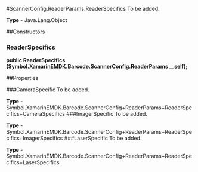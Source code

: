 #ScannerConfig.ReaderParams.ReaderSpecifics
To be added.

**Type** - Java.Lang.Object

##Constructors
### ReaderSpecifics 
**public ReaderSpecifics (Symbol.XamarinEMDK.Barcode.ScannerConfig.ReaderParams __self);**

##Properties

###CameraSpecific
To be added.

**Type** - Symbol.XamarinEMDK.Barcode.ScannerConfig+ReaderParams+ReaderSpecifics+CameraSpecifics
###ImagerSpecific
To be added.

**Type** - Symbol.XamarinEMDK.Barcode.ScannerConfig+ReaderParams+ReaderSpecifics+ImagerSpecifics
###LaserSpecific
To be added.

**Type** - Symbol.XamarinEMDK.Barcode.ScannerConfig+ReaderParams+ReaderSpecifics+LaserSpecifics


